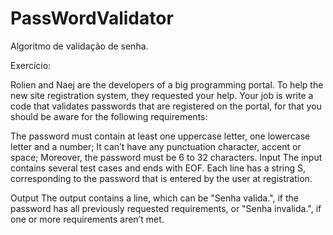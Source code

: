 # PassWordValidator
Algoritmo de validação de senha.


Exercício:


Rolien and Naej are the developers of a big programming portal. To help the new site registration system, they requested your help. Your job is write a code that validates passwords that are registered on the portal, for that you should be aware for the following requirements:

The password must contain at least one uppercase letter, one lowercase letter and a number;
It can’t have any punctuation character, accent or space;
Moreover, the password must be 6 to 32 characters.
Input
The input contains several test cases and ends with EOF. Each line has a string S, corresponding to the password that is entered by the user at registration.

Output
The output contains a line, which can be "Senha valida.", if the password has all previously requested requirements, or "Senha invalida.", if one or more requirements aren’t met.
